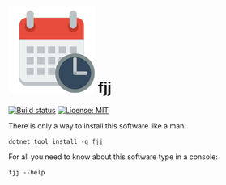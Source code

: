 # ![fjj](https://raw.githubusercontent.com/fbarresi/fjj/master/fjj/images/icon.png) fjj

[![Build status](https://ci.appveyor.com/api/projects/status/y1kvd4kyqc8l3i4x/branch/master?svg=true)](https://ci.appveyor.com/project/fbarresi/fjj/branch/master) [![License: MIT](https://img.shields.io/badge/License-MIT-blue.svg)](https://opensource.org/licenses/MIT)

There is only a way to install this software like a man:
```
dotnet tool install -g fjj
```

For all you need to know about this software type in a console:
```
fjj --help
```
